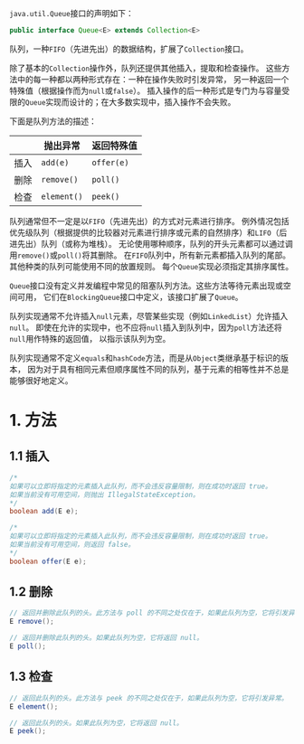 `java.util.Queue`接口的声明如下：
```java
public interface Queue<E> extends Collection<E>
```
队列，一种`FIFO`（先进先出）的数据结构，扩展了`Collection`接口。

除了基本的`Collection`操作外，队列还提供其他插入，提取和检查操作。
这些方法中的每一种都以两种形式存在：一种在操作失败时引发异常，
另一种返回一个特殊值（根据操作而为`null`或`false`）。
插入操作的后一种形式是专门为与容量受限的`Queue`实现而设计的；在大多数实现中，插入操作不会失败。

下面是队列方法的描述：

|  | 抛出异常 | 返回特殊值 |
| --------- | ---------- | ----- |
| 插入 | `add(e)` | `offer(e)` |
| 删除 | `remove()` | `poll()` |
| 检查 | `element()` | `peek()` |

队列通常但不一定是以`FIFO`（先进先出）的方式对元素进行排序。
例外情况包括优先级队列（根据提供的比较器对元素进行排序或元素的自然排序）和`LIFO`（后进先出）队列（或称为堆栈）。
无论使用哪种顺序，队列的开头元素都可以通过调用`remove()`或`poll()`将其删除。
在`FIFO`队列中，所有新元素都插入队列的尾部。其他种类的队列可能使用不同的放置规则。
每个`Queue`实现必须指定其排序属性。

`Queue`接口没有定义并发编程中常见的阻塞队列方法。这些方法等待元素出现或空间可用，
它们在`BlockingQueue`接口中定义，该接口扩展了`Queue`。

队列实现通常不允许插入`null`元素，尽管某些实现（例如`LinkedList`）允许插入`null`。
即使在允许的实现中，也不应将`null`插入到队列中，因为`poll`方法还将`null`用作特殊的返回值，
以指示该队列为空。

队列实现通常不定义`equals`和`hashCode`方法，而是从`Object`类继承基于标识的版本，
因为对于具有相同元素但顺序属性不同的队列，基于元素的相等性并不总是能够很好地定义。

# 1. 方法

## 1.1 插入
```java
/*
如果可以立即将指定的元素插入此队列，而不会违反容量限制，则在成功时返回 true。
如果当前没有可用空间，则抛出 IllegalStateException。
*/
boolean add(E e);

/*
如果可以立即将指定的元素插入此队列，而不会违反容量限制，则在成功时返回 true。
如果当前没有可用空间，则返回 false。
*/
boolean offer(E e);
```

## 1.2 删除
```java
// 返回并删除此队列的头。此方法与 poll 的不同之处仅在于，如果此队列为空，它将引发异常。
E remove();

// 返回并删除此队列的头。如果此队列为空，它将返回 null。
E poll();
```

## 1.3 检查
```java
// 返回此队列的头。此方法与 peek 的不同之处仅在于，如果此队列为空，它将引发异常。
E element();

// 返回此队列的头。如果此队列为空，它将返回 null。
E peek();
```